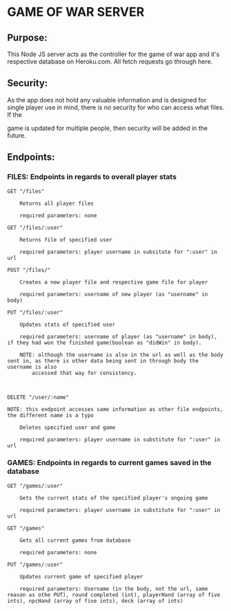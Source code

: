 # GAME OF WAR SERVER


## Purpose: 

This Node JS server acts as the controller for the game of war app and it's respective database on Heroku.com. All fetch requests go through here.


## Security: 

As the app does not hold any valuable information and is designed for single player use in mind, there is no security for who can access what files. If the

game is updated for multiple people, then security will be added in the future.


## Endpoints:



### FILES: Endpoints in regards to overall player stats

	GET "/files"

		Returns all player files

		required parameters: none

	GET "/files/:user"

		Returns file of specified user

		required parameters: player username in subsitute for ":user" in url

	POST "/files/"

		Creates a new player file and respective game file for player

		required parameters: username of new player (as "username" in body)

	PUT "/files/:user"

		Updates stats of specified user
	
		required parameters: username of player (as "username" in body), if they had won the finished game(boolean as "didWin" in body).

		NOTE: although the username is also in the url as well as the body sent in, as there is other data being sent in through body the username is also 
			accessed that way for consistency.

	

	DELETE "/user/:name"

	NOTE: this endpoint accesses same information as other file endpoints, the different name is a typo

		Deletes specified user and game
		
		required parameters: player username in substitute for ":user" in url



### GAMES: Endpoints in regards to current games saved in the database


	GET "/games/:user"
		
		Gets the current stats of the specified player's ongoing game

		required parameters: player username in substitute for ":user" in url

	GET "/games"

		Gets all current games from database

		required parameters: none

	PUT "/games/:user"

		Updates current game of specified player
	
		required parameters: Username (in the body, not the url, same reason as othe PUT), round completed (int), playerHand (array of five ints), npcHand (array of five ints), deck (array of ints) 